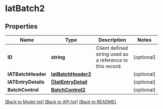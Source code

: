 # IatBatch2

## Properties

Name | Type | Description | Notes
------------ | ------------- | ------------- | -------------
**ID** | **string** | Client defined string used as a reference to this record. | [optional] 
**IATBatchHeader** | [**IatBatchHeader2**](IATBatchHeader_2.md) |  | [optional] 
**IATEntryDetails** | [**[]IatEntryDetail**](IATEntryDetail.md) |  | [optional] 
**BatchControl** | [**BatchControl2**](BatchControl_2.md) |  | [optional] 

[[Back to Model list]](../README.md#documentation-for-models) [[Back to API list]](../README.md#documentation-for-api-endpoints) [[Back to README]](../README.md)


